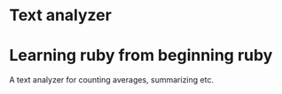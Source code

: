 Text analyzer
==
Learning ruby from beginning ruby
==
A text analyzer for counting averages, summarizing etc.